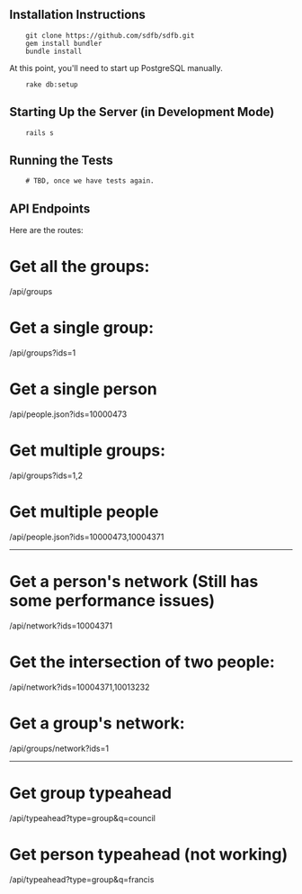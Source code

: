 ## Installation Instructions

```
    git clone https://github.com/sdfb/sdfb.git
    gem install bundler
    bundle install
```

At this point, you'll need to start up PostgreSQL manually.

```
    rake db:setup
```

## Starting Up the Server (in Development Mode)

```
    rails s
```

## Running the Tests

```
    # TBD, once we have tests again.
```

## API Endpoints

Here are the routes:

# Get all the groups:
/api/groups

# Get a single group:
/api/groups?ids=1

# Get a single person
/api/people.json?ids=10000473

# Get multiple groups:
/api/groups?ids=1,2

# Get multiple people
/api/people.json?ids=10000473,10004371


---

# Get a person's network (Still has some performance issues)
/api/network?ids=10004371

# Get the intersection of two people:
/api/network?ids=10004371,10013232


# Get a group's network:
/api/groups/network?ids=1


---

# Get group typeahead
/api/typeahead?type=group&q=council

# Get person typeahead (not working)
/api/typeahead?type=group&q=francis

